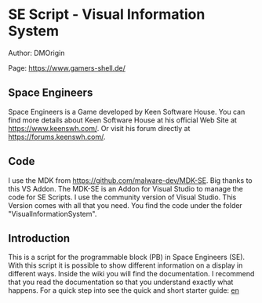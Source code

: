 # SE Script - Visual Information System

Author: DMOrigin

Page: https://www.gamers-shell.de/

## Space Engineers

Space Engineers is a Game developed by Keen Software House. You can find more details about Keen Software House at his official Web Site at https://www.keenswh.com/. Or visit his forum directly at https://forums.keenswh.com/.

## Code

I use the MDK from https://github.com/malware-dev/MDK-SE. Big thanks to this VS Addon. The MDK-SE is an Addon for Visual Studio to manage the code for SE Scripts. I use the community version of Visual Studio. This Version comes with all that you need. You find the code under the folder "VisualInformationSystem".

## Introduction

This is a script for the programmable block (PB) in Space Engineers (SE). With this script it is possible to show different information on a display in different ways. Inside the wiki you will find the documentation. I recommend that you read the documentation so that you understand exactly what happens. For a quick step into see the quick and short starter guide: [en](https://github.com/dmorigin/se_mod_vis/wiki/Getting-Started)
